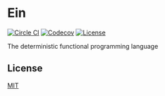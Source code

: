 # Ein

[![Circle CI](https://img.shields.io/circleci/project/github/ein-lang/ein/master.svg?style=flat-square)](https://circleci.com/gh/ein-lang/ein)
[![Codecov](https://img.shields.io/codecov/c/github/ein-lang/ein.svg?style=flat-square)](https://codecov.io/gh/ein-lang/ein)
[![License](https://img.shields.io/github/license/ein-lang/ein.svg?style=flat-square)](LICENSE)

The deterministic functional programming language

## License

[MIT](LICENSE)
